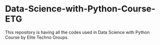 # Data-Science-with-Python-Course-ETG
This repository is having all the codes used in Data Science with Python Course by Elite Techno Groups.

